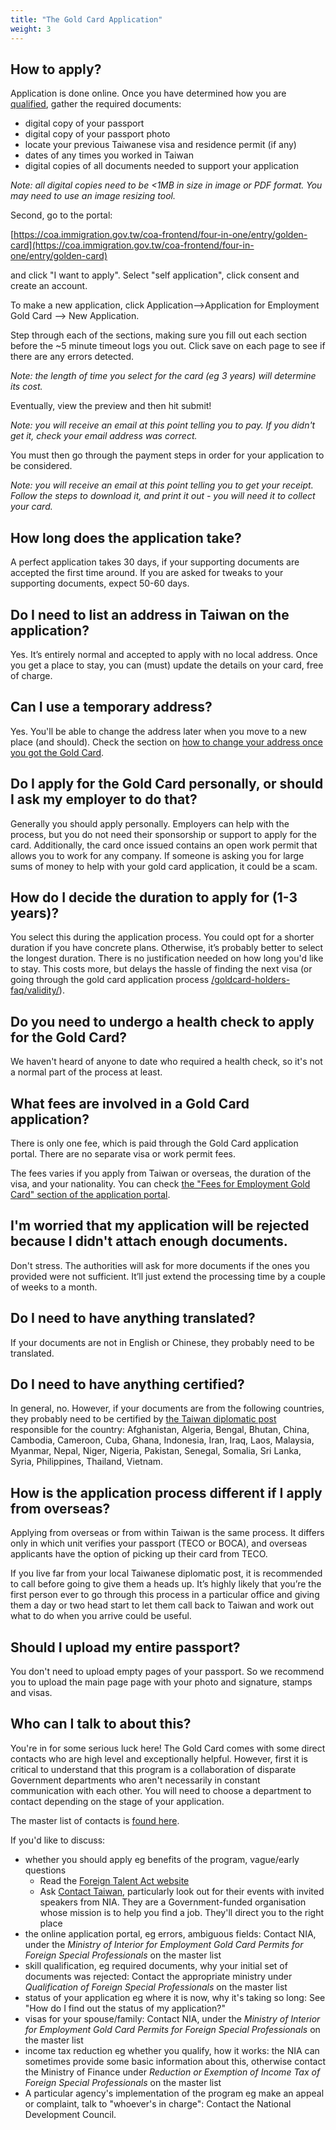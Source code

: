 ```yaml
---
title: "The Gold Card Application"
weight: 3
---
```

<!--- (c) Tom Fifield, licensed under a
Creative Commons Attribution-NonCommercial-ShareAlike 4.0 International License. -->

## How to apply?
Application is done online. Once you have determined how you are [qualified](/application-faq/qualifications/),
 gather the required documents:

* digital copy of your passport
* digital copy of your passport photo
* locate your previous Taiwanese visa and residence permit (if any)
* dates of any times you worked in Taiwan
* digital copies of all documents needed to support your application

_Note: all digital copies need to be <1MB in size in image or PDF format. You may need to use an image resizing tool._

Second, go to the portal:

 [https://coa.immigration.gov.tw/coa-frontend/four-in-one/entry/golden-card](https://coa.immigration.gov.tw/coa-frontend/four-in-one/entry/golden-card)

and click "I want to apply". Select "self application", click consent and create an account.

To make a new application, click Application-->Application for Employment Gold Card --> New Application.

Step through each of the sections, making sure you fill out each section before the ~5 minute timeout logs you out.
Click save on each page to see if there are any errors detected.

_Note: the length of time you select for the card (eg 3 years) will determine its cost._

Eventually, view the preview and then hit submit!

_Note: you will receive an email at this point telling you to pay. If you didn't get it, check your email address was correct._

You must then go through the payment steps in order for your application to be considered.

_Note: you will receive an email at this point telling you to get your receipt. Follow the steps to download it, and print it out - you will need it to collect your card._

## How long does the application take?
A perfect application takes 30 days, if your supporting documents are accepted the first time
 around. If you are asked for tweaks to your supporting documents, expect 50-60 days.

## Do I need to list an address in Taiwan on the application?
Yes. It’s entirely normal and accepted to apply with no local address. Once you get a place to stay,
 you can (must) update the details on your card, free of charge.

 ## Can I use a temporary address?
Yes. You'll be able to change the address later when you move to a new place (and should). Check the
section on [how to change your address once you got the Gold Card](/goldcard-holders-faq/life-in-taiwan/#what-happens-if-i-change-my-address).

## Do I apply for the Gold Card personally, or should I ask my employer to do that?
Generally you should apply personally. Employers can help with the process, but you do not need
 their sponsorship or support to apply for the card. Additionally, the card once issued contains
 an open work permit that allows you to work for any company. If someone is asking you for large sums
of money to help with your gold card application, it could be a scam.

## How do I decide the duration to apply for (1-3 years)?
You select this during the application process. You could opt for a shorter duration if you have
 concrete plans. Otherwise, it’s probably better to select the longest duration. There is no
 justification needed on how long you'd like to stay. This costs more, but delays the hassle of
 finding the next visa (or going through the gold card application process [/goldcard-holders-faq/validity/](again)).

## Do you need to undergo a health check to apply for the Gold Card?
We haven't heard of anyone to date who required a health check, so it's not a normal part of the
 process at least.

## What fees are involved in a Gold Card application?
There is only one fee, which is paid through the Gold Card application portal. There are no separate visa or work permit fees.

The fees varies if you apply from Taiwan or overseas, the duration of the visa, and your nationality.
You can check [the "Fees for Employment Gold Card" section of the application portal](https://coa.immigration.gov.tw/coa-frontend/four-in-one/entry/golden-card).

## I'm worried that my application will be rejected because I didn't attach enough documents.
Don't stress. The authorities will ask for more documents if the ones you provided were not
 sufficient. It’ll just extend the processing time by a couple of weeks to a month.

## Do I need to have anything translated?
If your documents are not in English or Chinese, they probably need to be translated.

## Do I need to have anything certified?
In general, no. However, if your documents are from the following countries, they probably need to be
 certified by [the Taiwan diplomatic post](https://www.mofa.gov.tw/en/OverseasOfficeLink.aspx?n=1A4D7D5A68ECF4B9&sms=A76B7230ADF29736)
 responsible for the country: Afghanistan, Algeria, Bengal,
 Bhutan, China, Cambodia, Cameroon, Cuba, Ghana, Indonesia, Iran, Iraq, Laos, Malaysia, Myanmar,
 Nepal, Niger, Nigeria, Pakistan, Senegal,  Somalia, Sri Lanka, Syria, Philippines, Thailand, Vietnam.

## How is the application process different if I apply from overseas?
Applying from overseas or from within Taiwan is the same process. It differs only in which unit
 verifies your passport (TECO or BOCA), and overseas applicants have the option of picking up
 their card from TECO.

If you live far from your local Taiwanese diplomatic post, it is recommended to call before going
 to give them a heads up. It’s highly likely that you’re the first person ever to go through this
 process in a particular office and giving them a day or two head start to let them call back to
 Taiwan and work out what to do when you arrive could be useful.

## Should I upload my entire passport?
You don't need to upload empty pages of your passport. So we recommend you to upload the main page page 
with your photo and signature,  stamps and visas.

## Who can I talk to about this?
You're in for some serious luck here! The Gold Card comes with some direct contacts who are
 high level and exceptionally helpful. However, first it is critical to understand that this
 program is a collaboration of disparate Government departments who aren't necessarily in constant
communication with each other. You will need to choose a department to contact depending on the
 stage of your application.


The master list of contacts is [found here](https://foreigntalentact.ndc.gov.tw/en/cp.aspx?n=D927ED39BDAE7478&s=DA2F7BC919B77E24).

If you'd like to discuss:
* whether you should apply eg benefits of the program, vague/early questions
    - Read the [Foreign Talent Act website](https://foreigntalentact.ndc.gov.tw/en/Default.aspx)
    - Ask [Contact Taiwan](https://www.contacttaiwan.tw/main/index.aspx?lang=2#), particularly look out for their events with invited speakers from NIA. They are a Government-funded organisation whose mission is to help you find a job. They'll direct you to the right place
* the online application portal, eg errors, ambiguous fields: Contact NIA, under the _Ministry of Interior for Employment Gold Card Permits for Foreign Special Professionals_ on the master list
* skill qualification, eg required documents, why your initial set of documents was rejected: Contact the appropriate ministry under _Qualification of Foreign Special Professionals_ on the master list
* status of your application eg where it is now, why it's taking so long: See "How do I find out the status of my application?"
* visas for your spouse/family: Contact NIA, under the _Ministry of Interior for Employment Gold Card Permits for Foreign Special Professionals_ on the master list
* income tax reduction eg whether you qualify, how it works: the NIA can sometimes provide some basic information about this, otherwise contact the Ministry of Finance under _Reduction or Exemption of Income Tax of Foreign Special Professionals_ on the master list
* A particular agency's implementation of the program eg make an appeal or complaint, talk to "whoever's in charge": Contact the National Development Council.

